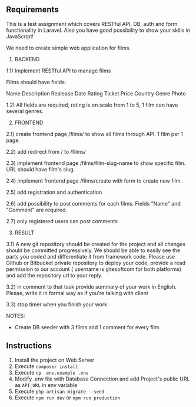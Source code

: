 ## Requirements

This is a test assignment which covers RESTful API, DB, auth and form functionality in Laravel. Also you have good possibility to show your skills in JavaScript!

We need to create simple web application for films. 

1) BACKEND

1.1) Implement RESTful API to manage films

Films should have fields:

Name
Description
Realease Date
Rating
Ticket Price
Country
Genre
Photo

1.2) All fields are required, rating is on scale from 1 to 5, 1 film can have several genres.


2) FRONTEND 

2.1) create frontend page /films/ to show all films through API. 1 film per 1 page. 

2.2) add redirect from / to /films/

2.3) implement frontend page /films/film-slug-name to show specific film. URL should have film's slug.

2.4) implement frontend page /films/create with form to create new film. 

2.5) add registration and authentication

2.6) add possibility to post comments for each films. Fields "Name" and "Comment" are required. 

2.7) only registered users can post comments


3) RESULT

3.1) A new git repository should be created for the project and all changes should be committed progressively. We should be able to easily see the parts you coded and differentiate it from framework code. 
Please use Github or Bitbucket private repository to deploy your code, provide a read permission to our account ( username is gitesoftcom for both platforms) and add the repository url to your reply. 

3.2) in comment to that task provide summary of your work in English. Please, write it in formal way as if you're talking with client

3.3) stop timer when you finish your work


NOTES:

- Create DB seeder with 3 films and 1 comment for every film


## Instructions

1. Install the project on Web Server
2. Execute `composer install`
3. Execute `cp .env.example .env`
4. Modify .env file with Database Connection and add Project's public URL as `API_URL` in env variable
5. Execute `php artisan migrate --seed`
6. Execute `npm run dev` or `npm run production`
